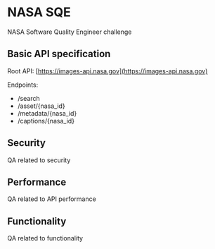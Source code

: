 # NASA SQE

NASA Software Quality Engineer challenge

## Basic API specification

Root API: [https://images-api.nasa.gov](https://images-api.nasa.gov)

Endpoints:
- /search
- /asset/{nasa_id}
- /metadata/{nasa_id}
- /captions/{nasa_id}


## Security

QA related to security

## Performance

QA related to API performance

## Functionality

QA related to functionality
